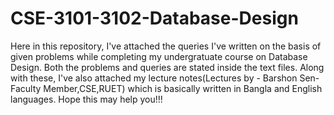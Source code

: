 # CSE-3101-3102-Database-Design
Here in this repository, I've attached the queries I've written on the basis of given problems while completing my undergratuate course on Database Design. Both the problems and queries are stated inside the text files. Along with these, I've also attached my lecture notes(Lectures by - Barshon Sen-Faculty Member,CSE,RUET) which is basically written in Bangla and English languages. Hope this may help you!!!
